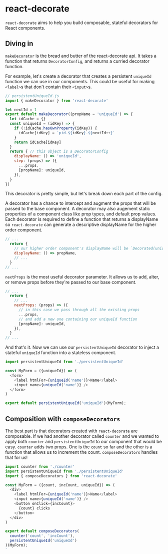 # react-decorate

`react-decorate` aims to help you build composable, stateful decorators for React components.

## Diving in

`makeDecorator` is the bread and butter of the react-decorate api.
It takes a function that returns `DecoratorConfig`, and returns a curried decorator function.

For example, let's create a decorator that creates a persistent `uniqueId` function we can use in our components.
This could be useful for making `<label>`s that don't contain their `<input>`s.

```javascript
// persistentUniqueId.js
import { makeDecorator } from 'react-decorate'

let nextId = 1
export default makeDecorator((propName = 'uniqueId') => {
  let idCache = {}
  const uniqueId = (idKey) => {
    if (!idCache.hasOwnProperty(idKey)) {
      idCache[idKey] = `pid-${idKey}-${nextId++}`
    }
    return idCache[idKey]
  }
  return { // this object is a DecoratorConfig
    displayName: () => 'uniqueId',
    step: (props) => ({
      ...props,
      [propName]: uniqueId,
    }),
  }
})
```

This decorator is pretty simple, but let's break down each part of the config.

A decorator has a chance to intercept and augment the props that will be passed to the base component.
A decorator may also augement static properties of a component class like prop types, and default prop values.
Each decorator is required to define a function that returns a displayName so `react-decorate` can generate a descriptive displayName for the higher order component.

```javascript
// ...
  return {
    // our higher order component's displayName will be `Decorated(uniqueId)(BaseComponent)`
    displayName: () => propName,
    // ...
  }
// ...
```

`nextProps` is the most useful decorator parameter.
It allows us to add, alter, or remove props before they're passed to our base component.

```javascript
// ...
  return {
    // ...
    nextProps: (props) => ({
      // in this case we pass through all the existing props
      ...props,
      // and add a new one containing our uniqueId function
      [propName]: uniqueId,
    }),
  }
// ...
```

And that's it. Now we can use our `persistentUniqueId` decorator to inject a stateful `uniqueId` function into a stateless component.

```javascript
import persistentUniqueId from './persistentUniqueId'

const MyForm = ({uniqueId}) => (
  <form>
    <label htmlFor={uniqueId('name')}>Name</label>
    <input name={uniqueId('name')} />
  </form>
)

export default persistentUniqueId('uniqueId')(MyForm);
```

## Composition with `composeDecorators`

The best part is that decorators created with `react-decorate` are composable.
If we had another decorator called `counter` and we wanted to apply both `counter` and `persistentUniqueId` to our component that would be easy.
`counter` adds two props.
One is the `count` so far and the other is a function that allows us to increment the count.
`composeDecorators` handles that for us!

```javascript
import counter from './counter'
import persistentUniqueId from './persistentUniqueId'
import { composeDecorators } from 'react-decorate'

const MyForm = ({count, incCount, uniqueId}) => (
  <div>
    <label htmlFor={uniqueId('name')}>Name</label>
    <input name={uniqueId('name')} />
    <button onClick={incCount}>
      {count} clicks
    </button>
  </div>
)

export default composeDecorators(
  counter('count', 'incCount'),
  persistentUniqueId('uniqueId')
)(MyForm);
`
```
